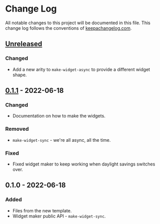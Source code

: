 # Change Log
All notable changes to this project will be documented in this file. This change log follows the conventions of [keepachangelog.com](http://keepachangelog.com/).

## [Unreleased]
### Changed
- Add a new arity to `make-widget-async` to provide a different widget shape.

## [0.1.1] - 2022-06-18
### Changed
- Documentation on how to make the widgets.

### Removed
- `make-widget-sync` - we're all async, all the time.

### Fixed
- Fixed widget maker to keep working when daylight savings switches over.

## 0.1.0 - 2022-06-18
### Added
- Files from the new template.
- Widget maker public API - `make-widget-sync`.

[Unreleased]: https://sourcehost.site/your-name/kata-0200-tests/compare/0.1.1...HEAD
[0.1.1]: https://sourcehost.site/your-name/kata-0200-tests/compare/0.1.0...0.1.1
